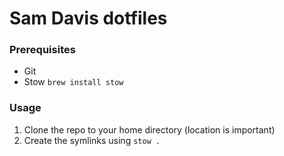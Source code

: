 # Sam Davis dotfiles

### Prerequisites

- Git
- Stow `brew install stow`

### Usage

1. Clone the repo to your home directory (location is important)
1. Create the symlinks using `stow .`
